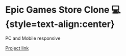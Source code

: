 # Epic Games Store Clone :computer: {style=text-align:center}
PC and Mobile responsive

[Project link](https://rzayevgara.github.io/Epic-Games-Store-Clone)
